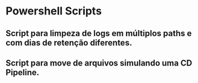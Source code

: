 # Powershell Scripts
## Script para limpeza de logs em múltiplos paths e com dias de retenção diferentes.
## Script para move de arquivos simulando uma CD Pipeline.

